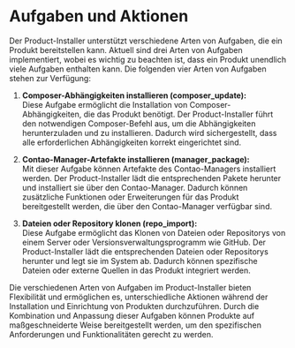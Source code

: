 # Aufgaben und Aktionen

Der Product-Installer unterstützt verschiedene Arten von Aufgaben, die ein Produkt bereitstellen kann. Aktuell sind drei Arten von Aufgaben implementiert, wobei es wichtig zu beachten ist, dass ein Produkt unendlich viele Aufgaben enthalten kann. Die folgenden vier Arten von Aufgaben stehen zur Verfügung:

1. **Composer-Abhängigkeiten installieren (composer_update):**<br/>Diese Aufgabe ermöglicht die Installation von Composer-Abhängigkeiten, die das Produkt benötigt. Der Product-Installer führt den notwendigen Composer-Befehl aus, um die Abhängigkeiten herunterzuladen und zu installieren. Dadurch wird sichergestellt, dass alle erforderlichen Abhängigkeiten korrekt eingerichtet sind.

2. **Contao-Manager-Artefakte installieren (manager_package):**<br/>Mit dieser Aufgabe können Artefakte des Contao-Managers installiert werden. Der Product-Installer lädt die entsprechenden Pakete herunter und installiert sie über den Contao-Manager. Dadurch können zusätzliche Funktionen oder Erweiterungen für das Produkt bereitgestellt werden, die über den Contao-Manager verfügbar sind.

3. **Dateien oder Repository klonen (repo_import):**<br/>Diese Aufgabe ermöglicht das Klonen von Dateien oder Repositorys von einem Server oder Versionsverwaltungsprogramm wie GitHub. Der Product-Installer lädt die entsprechenden Dateien oder Repositorys herunter und legt sie im System ab. Dadurch können spezifische Dateien oder externe Quellen in das Produkt integriert werden.

Die verschiedenen Arten von Aufgaben im Product-Installer bieten Flexibilität und ermöglichen es, unterschiedliche Aktionen während der Installation und Einrichtung von Produkten durchzuführen. Durch die Kombination und Anpassung dieser Aufgaben können Produkte auf maßgeschneiderte Weise bereitgestellt werden, um den spezifischen Anforderungen und Funktionalitäten gerecht zu werden.
